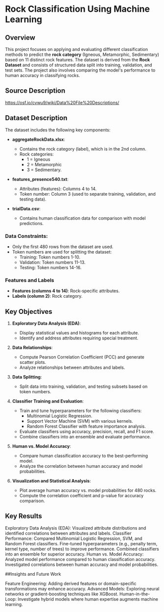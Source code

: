 # Rock Classification Using Machine Learning

## Overview
This project focuses on applying and evaluating different classification methods to predict the **rock category** (Igneous, Metamorphic, Sedimentary) based on 11 distinct rock features. The dataset is derived from the **Rock Dataset** and consists of structured data split into training, validation, and test sets. The project also involves comparing the model's performance to human accuracy in classifying rocks.

## Source Description
https://osf.io/cvwu9/wiki/Data%20File%20Descriptions/



## Dataset Description
The dataset includes the following key components:

- **aggregateRockData.xlsx**:
  - Contains the rock category (label), which is in the 2nd column.
  - Rock categories: 
    - 1 = Igneous
    - 2 = Metamorphic
    - 3 = Sedimentary.

- **features_presence540.txt**:
  - Attributes (features): Columns 4 to 14.
  - Token number: Column 3 (used to separate training, validation, and testing data).

- **trialData.csv**:
  - Contains human classification data for comparison with model predictions.

### Data Constraints:
- Only the first 480 rows from the dataset are used.
- Token numbers are used for splitting the dataset:
  - Training: Token numbers 1-10.
  - Validation: Token numbers 11-13.
  - Testing: Token numbers 14-16.

### Features and Labels
- **Features (columns 4 to 14)**: Rock-specific attributes.
- **Labels (column 2)**: Rock category.

## Key Objectives
1. **Exploratory Data Analysis (EDA)**:
   - Display statistical values and histograms for each attribute.
   - Identify and address attributes requiring special treatment.

2. **Data Relationships**:
   - Compute Pearson Correlation Coefficient (PCC) and generate scatter plots.
   - Analyze relationships between attributes and labels.

3. **Data Splitting**:
   - Split data into training, validation, and testing subsets based on token numbers.

4. **Classifier Training and Evaluation**:
   - Train and tune hyperparameters for the following classifiers:
     - Multinomial Logistic Regression.
     - Support Vector Machine (SVM) with various kernels.
     - Random Forest Classifier with feature importance analysis.
   - Evaluate classifiers using accuracy, precision, recall, and F1 score.
   - Combine classifiers into an ensemble and evaluate performance.

5. **Human vs. Model Accuracy**:
   - Compare human classification accuracy to the best-performing model.
   - Analyze the correlation between human accuracy and model probabilities.

6. **Visualization and Statistical Analysis**:
   - Plot average human accuracy vs. model probabilities for 480 rocks.
   - Compute the correlation coefficient and p-value for accuracy comparison.
  

## Key Results

Exploratory Data Analysis (EDA): Visualized attribute distributions and identified correlations between attributes and labels.
Classifier Performance:
Compared Multinomial Logistic Regression, SVM, and Random Forest classifiers.
Fine-tuned hyperparameters (e.g., penalty term, kernel type, number of trees) to improve performance.
Combined classifiers into an ensemble for superior accuracy.
Human vs. Model Accuracy:
Analyzed model performance compared to human classification accuracy.
Investigated correlations between human accuracy and model probabilities.

##Insights and Future Work

Feature Engineering: Adding derived features or domain-specific transformations may enhance accuracy.
Advanced Models: Exploring neural networks or gradient-boosting techniques like XGBoost.
Human-in-the-Loop: Investigate hybrid models where human expertise augments machine learning.
